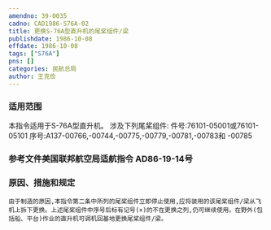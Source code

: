 ```yaml
---
amendno: 39-0035  
cadno: CAD1986-S76A-02  
title: 更换S-76A型直升机的尾桨组件/梁  
publishdate: 1986-10-08  
effdate: 1986-10-08  
tags: ["S76A"]  
pns: []  
categories: 民航总局  
author: 王克俭  
---
```

  
### 适用范围  
本指令适用于S-76A型直升机。
涉及下列尾桨组件:
件号:76101-05001或76101-05101
序号:A137-00766,-00744,-00775,-00779,-00781,-00783和 -00785  
  
<!--more-->  
### 参考文件美国联邦航空局适航指令 AD86-19-14号  
  
### 原因、措施和规定  
    由于制造的原因,本指令第二条中所列的尾桨组件立即停止使用,应将装用的该尾桨组件/梁从飞机上拆下更换。上述尾桨组件中序号后标有记号(×)的不在更换之列,仍可继续使用。在野外(包括船、平台)作业的直升机可调机回基地更换尾桨组件/梁。  
